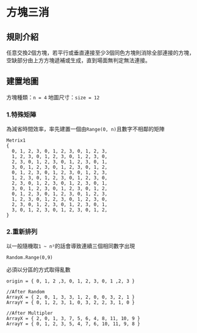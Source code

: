 # 方塊三消
## 規則介紹
任意交換2個方塊，若平行或垂直連接至少3個同色方塊則消除全部連接的方塊，空缺部分由上方方塊遞補或生成，直到場面無判定無法連接。

## 建置地圖
方塊種類：```n = 4```
地圖尺寸：```size = 12```
### 1.特殊矩陣
為減省時間效率，率先建置一個由```Range(0, n)```且數字不相鄰的矩陣
```
Metrix1
{
  0, 1, 2, 3, 0, 1, 2, 3, 0, 1, 2, 3,
  1, 2, 3, 0, 1, 2, 3, 0, 1, 2, 3, 0,
  2, 3, 0, 1, 2, 3, 0, 1, 2, 3, 0, 1,
  3, 0, 1, 2, 3, 0, 1, 2, 3, 0, 1, 2,
  0, 1, 2, 3, 0, 1, 2, 3, 0, 1, 2, 3,
  1, 2, 3, 0, 1, 2, 3, 0, 1, 2, 3, 0,
  2, 3, 0, 1, 2, 3, 0, 1, 2, 3, 0, 1,
  3, 0, 1, 2, 3, 0, 1, 2, 3, 0, 1, 2,
  0, 1, 2, 3, 0, 1, 2, 3, 0, 1, 2, 3,
  1, 2, 3, 0, 1, 2, 3, 0, 1, 2, 3, 0,
  2, 3, 0, 1, 2, 3, 0, 1, 2, 3, 0, 1,
  3, 0, 1, 2, 3, 0, 1, 2, 3, 0, 1, 2,
}
```
### 2.重新排列
以一般隨機取```1 ~ n²```的話會導致連續三個相同數字出現
```
Random.Range(0,9)
```
必須以分區的方式取得亂數
```
origin = { 0, 1, 2 ,3, 0, 1, 2, 3, 0, 1 ,2, 3 }

//After Random
ArrayX = { 2, 0, 1, 3, 3, 1, 2, 0, 0, 3, 2, 1 } 
ArrayY = { 0, 1, 2, 3, 1, 0, 3, 2, 2, 3, 1, 0 }

//After Multipler
ArrayX = { 2, 0, 1, 3, 7, 5, 6, 4, 8, 11, 10, 9 }
ArrayY = { 0, 1, 2, 3, 5, 4, 7, 6, 10, 11, 9, 8 }
```

